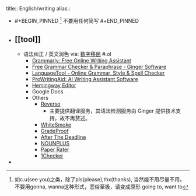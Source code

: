 title:: English/writing
alias::

- #+BEGIN_PINNED
  [^1] 不要用任何简写
  #+END_PINNED
- ## [[tool]]
  - 语法纠正 / 英文润色 via: [数字移民](https://blog.shuziyimin.org/723) #.ol
    - [Grammarly: Free Online Writing Assistant](https://www.grammarly.com/)
    - [Free Grammar Checker & Paraphrase - Ginger Software](https://www.gingersoftware.com/grammarcheck)
    - [LanguageTool - Online Grammar, Style & Spell Checker](https://languagetool.org/)
    - [ProWritingAid: AI Writing Assistant Software](https://prowritingaid.com/)
    - [Hemingway Editor](https://hemingwayapp.com/)
    - Google Docs
    - Others
      - [Reverso](http://www.reverso.net/spell-checker/english-spelling-grammar/)
        - 主要提供翻译服务，其语法检测服务由 Ginger 提供技术支持，故不再赘述。
      - [WhiteSmoke](https://www.whitesmoke.com/)
      - [GradeProof](https://gradeproof.com/)
      - [After The Deadline](https://www.afterthedeadline.com/)
      - [NOUNPLUS](https://www.nounplus.net/grammarcheck/)
      - [Paper Rater](https://www.paperrater.com/)
      - [1Checker](http://www.1checker.com/)
- [^1]: 如c.u(see you)之类，除了pls(please),thx(thanks), 当然能不用尽量不用。不要用gonna, wanna这种形式，恶俗至极，请变成原形 going to, want to